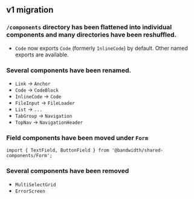 ## v1 migration

### `/components` directory has been flattened into individual components and many directories have been reshuffled.

* `Code` now exports `Code` (formerly `InlineCode`) by default. Other named exports are available.

### Several components have been renamed.

* `Link` -> `Anchor`
* `Code` -> `CodeBlock`
* `InlineCode` -> `Code`
* `FileInput` -> `FileLoader`
* `List` -> `...`
* `TabGroup` -> `Navigation`
* `TopNav` -> `NavigationHeader`

### Field components have been moved under `Form`

`import { TextField, ButtonField } from '@bandwidth/shared-components/Form';`

### Several components have been removed

* `MultiSelectGrid`
* `ErrorScreen`
